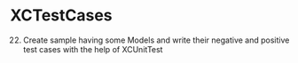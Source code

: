 # XCTestCases

22. Create sample having some Models and write their negative and positive test cases with the help of XCUnitTest